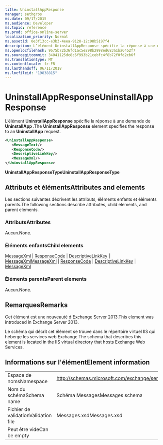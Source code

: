 ```yaml
---
title: UninstallAppResponse
manager: sethgros
ms.date: 09/17/2015
ms.audience: Developer
ms.topic: reference
ms.prod: office-online-server
localization_priority: Normal
ms.assetid: 0e3f13cc-e3b3-4eea-9128-12c98b5197f4
description: L’élément UninstallAppResponse spécifie la réponse à une demande de UninstallApp.
ms.openlocfilehash: 9675b72b36fd1ac5e298b2998ed683a1ba6452f7
ms.sourcegitcommit: 34041125dc8c5f993b21cebfc4f8b72f0fd2cb6f
ms.translationtype: MT
ms.contentlocale: fr-FR
ms.lasthandoff: 06/11/2018
ms.locfileid: "19838815"
---
```

# <a name="uninstallappresponse"></a><span data-ttu-id="47f23-103">UninstallAppResponse</span><span class="sxs-lookup"><span data-stu-id="47f23-103">UninstallAppResponse</span></span>

<span data-ttu-id="47f23-104">L’élément **UninstallAppResponse** spécifie la réponse à une demande de **UninstallApp** .</span><span class="sxs-lookup"><span data-stu-id="47f23-104">The **UninstallAppResponse** element specifies the response to an **UninstallApp** request.</span></span> 
  
```XML
<UninstallAppResponse>
   <MessageText/>
   <ResponseCode/>
   <DescriptiveLinkKey/>
   <MessageXml/>
</UninstallAppResponse>
```

 <span data-ttu-id="47f23-105">**UninstallAppResponseType**</span><span class="sxs-lookup"><span data-stu-id="47f23-105">**UninstallAppResponseType**</span></span>
## <a name="attributes-and-elements"></a><span data-ttu-id="47f23-106">Attributs et éléments</span><span class="sxs-lookup"><span data-stu-id="47f23-106">Attributes and elements</span></span>

<span data-ttu-id="47f23-107">Les sections suivantes décrivent les attributs, éléments enfants et éléments parents.</span><span class="sxs-lookup"><span data-stu-id="47f23-107">The following sections describe attributes, child elements, and parent elements.</span></span>
  
### <a name="attributes"></a><span data-ttu-id="47f23-108">Attributs</span><span class="sxs-lookup"><span data-stu-id="47f23-108">Attributes</span></span>

<span data-ttu-id="47f23-109">Aucun.</span><span class="sxs-lookup"><span data-stu-id="47f23-109">None.</span></span>
  
### <a name="child-elements"></a><span data-ttu-id="47f23-110">Éléments enfants</span><span class="sxs-lookup"><span data-stu-id="47f23-110">Child elements</span></span>

<span data-ttu-id="47f23-111">[MessageXml](messagexml.md) | [ResponseCode](responsecode.md) | [DescriptiveLinkKey](descriptivelinkkey.md) | [MessageXml](messagexml.md)</span><span class="sxs-lookup"><span data-stu-id="47f23-111">[MessageXml](messagexml.md) | [ResponseCode](responsecode.md) | [DescriptiveLinkKey](descriptivelinkkey.md) | [MessageXml](messagexml.md)</span></span>
  
### <a name="parent-elements"></a><span data-ttu-id="47f23-112">Éléments parents</span><span class="sxs-lookup"><span data-stu-id="47f23-112">Parent elements</span></span>

<span data-ttu-id="47f23-113">Aucun.</span><span class="sxs-lookup"><span data-stu-id="47f23-113">None.</span></span>
  
## <a name="remarks"></a><span data-ttu-id="47f23-114">Remarques</span><span class="sxs-lookup"><span data-stu-id="47f23-114">Remarks</span></span>

<span data-ttu-id="47f23-115">Cet élément est une nouveauté d'Exchange Server 2013.</span><span class="sxs-lookup"><span data-stu-id="47f23-115">This element was introduced in Exchange Server 2013.</span></span>
  
<span data-ttu-id="47f23-116">Le schéma qui décrit cet élément se trouve dans le répertoire virtuel IIS qui héberge les services web Exchange.</span><span class="sxs-lookup"><span data-stu-id="47f23-116">The schema that describes this element is located in the IIS virtual directory that hosts Exchange Web Services.</span></span>
  
## <a name="element-information"></a><span data-ttu-id="47f23-117">Informations sur l'élément</span><span class="sxs-lookup"><span data-stu-id="47f23-117">Element information</span></span>

|||
|:-----|:-----|
|<span data-ttu-id="47f23-118">Espace de noms</span><span class="sxs-lookup"><span data-stu-id="47f23-118">Namespace</span></span>  <br/> |http://schemas.microsoft.com/exchange/services/2006/messages  <br/> |
|<span data-ttu-id="47f23-119">Nom du schéma</span><span class="sxs-lookup"><span data-stu-id="47f23-119">Schema name</span></span>  <br/> |<span data-ttu-id="47f23-120">Schéma Messages</span><span class="sxs-lookup"><span data-stu-id="47f23-120">Messages schema</span></span>  <br/> |
|<span data-ttu-id="47f23-121">Fichier de validation</span><span class="sxs-lookup"><span data-stu-id="47f23-121">Validation file</span></span>  <br/> |<span data-ttu-id="47f23-122">Messages.xsd</span><span class="sxs-lookup"><span data-stu-id="47f23-122">Messages.xsd</span></span>  <br/> |
|<span data-ttu-id="47f23-123">Peut être vide</span><span class="sxs-lookup"><span data-stu-id="47f23-123">Can be empty</span></span>  <br/> ||
   

